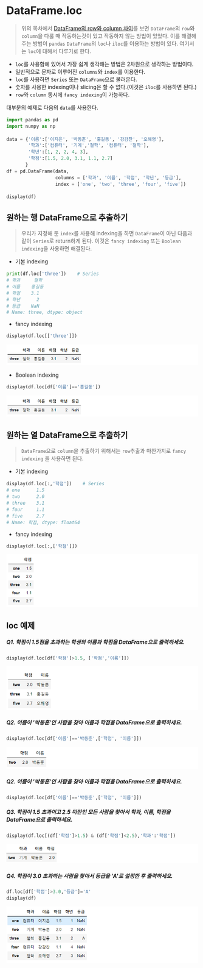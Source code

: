 # DataFrame.loc

> 위의 목차에서 [DataFrame의 row와 column 차이](./pandas/r_c_difference.md)를 보면 `DataFrame`의 `row`와 `column`을 다룰 때 작동하는것이 있고 작동하지 않는 방법이 있었다. 이를 해결해 주는 방법이 `pandas` `DataFrame`의 `loc`나 `iloc`를 이용하는 방법이 있다. 여기서는 `loc`에 대해서 다루기로 한다.

* `loc`를 사용함에 있어서 가장 쉽게 생각해는 방법은 2차원으로 생각하는 방법이다.
* 일반적으로 문자로 이루어진 `columns`와 `index`를 이용한다.
* `loc`를 사용하면 `Series` 또는 `DataFrame`으로 불러온다.
* 숫자를 사용한 indexing이나 slicing은 할 수 없다.(이것은 `iloc`를 사용하면 된다.)
* `row`와 `column` 동시에 `fancy indexing`이 가능하다.

대부분의 예제로 다음의 `data`를 사용한다.

```python
import pandas as pd
import numpy as np

data = {'이름':['이지은', '박동훈', '홍길동', '강감찬', '오해영'],
        '학과':['컴퓨터', '기계','철학', '컴퓨터', '철학'],
        '학년':[1, 2, 2, 4, 3],
        '학점':[1.5, 2.0, 3.1, 1.1, 2.7]
       }
df = pd.DataFrame(data, 
                  columns = ['학과', '이름', '학점', '학년', '등급'],
                  index = ['one', 'two', 'three', 'four', 'five'])

display(df)
```



## 원하는 행 DataFrame으로 추출하기

> 우리가 지정해 둔 `index`를 사용해 indexing을 하면 `DataFrame`이 아닌 다음과 같이 `Series`로 return하게 된다. 이것은 `fancy indexing` 또는 `Boolean indexing`을 사용하면 해결된다.



* 기본 indexing

```python
print(df.loc['three'])    # Series
# 학과     철학
# 이름    홍길동
# 학점    3.1
# 학년      2
# 등급    NaN
# Name: three, dtype: object
```



* fancy indexing

```python
display(df.loc[['three']])
```

![image-20200913000920671](markdown-images/image-20200913000920671.png)



* Boolean indexing

```python
display(df.loc[df['이름']=='홍길동'])
```

![image-20200913000920671](markdown-images/image-20200913000920671.png)



## 원하는 열 DataFrame으로 추출하기

> `DataFrame`으로 `column`을 추출하기 위해서는 `row`추출과 마찬가지로 `fancy indexing` 을 사용하면 된다. 

* 기본 indexing

```python
display(df.loc[:,'학점'])    # Series
# one      1.5
# two      2.0
# three    3.1
# four     1.1
# five     2.7
# Name: 학점, dtype: float64
```



* fancy indexing

```python
display(df.loc[:,['학점']])
```

![image-20200913002339558](markdown-images/image-20200913002339558.png)



## loc 예제

##### Q1. 학점이 1.5점을 초과하는 학생의 이름과 학점을 DataFrame으로 출력하세요.

```python
display(df.loc[df['학점']>1.5, ['학점','이름']])
```

![image-20200913003615336](markdown-images/image-20200913003615336.png)

##### Q2. 이름이 '박동훈'인 사람을 찾아 이름과 학점을 DataFrame으로 출력하세요.

```python
display(df.loc[df['이름']=='박동훈',['학점', '이름']])
```

![image-20200913003848319](markdown-images/image-20200913003848319.png)

##### Q2. 이름이 '박동훈'인 사람을 찾아 이름과 학점을 DataFrame으로 출력하세요.

```python
display(df.loc[df['이름']=='박동훈',['학점', '이름']])
```



##### Q3.  학점이 1.5 초과이고 2.5 미만인 모든 사람을 찾아서 학과, 이름, 학점을 DataFrame으로 출력하세요.

```python
display(df.loc[(df['학점']>1.5) & (df['학점']<2.5),'학과':'학점'])
```

![image-20200913004836096](markdown-images/image-20200913004836096.png)



##### Q4.  학점이 3.0 초과하는 사람을 찾아서 등급을 'A'로 설정한 후 출력하세요.

```python
df.loc[df['학점']>3.0,'등급']='A'
display(df)
```

![image-20200913005041434](markdown-images/image-20200913005041434.png)